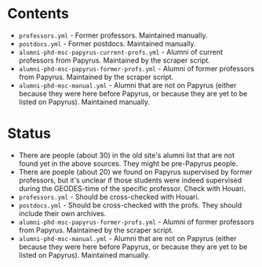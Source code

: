 # Contents

* `professors.yml` - Former professors. Maintained manually.
* `postdocs.yml` - Former postdocs. Maintained manually.
* `alumni-phd-msc-papyrus-current-profs.yml` - Alumni of current professors from Papyrus. Maintained by the scraper script.
* `alumni-phd-msc-papyrus-former-profs.yml` - Alumni of former professors from Papyrus. Maintained by the scraper script.
* `alumni-phd-msc-manual.yml` - Alumni that are not on Papyrus (either because they were here before Papyrus, or because they are yet to be listed on Papyrus). Maintained manually.

# Status
* There are people (about 30) in the old site's alumni list that are not found yet in the above sources. They might be pre-Papyrus people.
* There are poeple (about 20) we found on Papyrus supervised by former professors, but it's unclear if those students were indeed supervised during the GEODES-time of the specific professor. Check with Houari.
* `professors.yml` - Should be cross-checked with Houari.
* `postdocs.yml` - Should be cross-checked with the profs. They should include their own archives.
* `alumni-phd-msc-papyrus-former-profs.yml` - Alumni of former professors from Papyrus. Maintained by the scraper script.
* `alumni-phd-msc-manual.yml` - Alumni that are not on Papyrus (either because they were here before Papyrus, or because they are yet to be listed on Papyrus). Maintained manually.